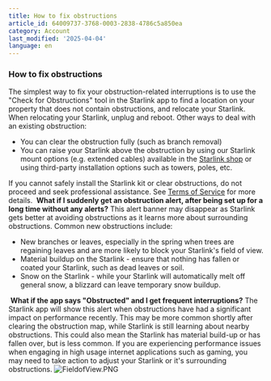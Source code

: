 ```yaml
---
title: How to fix obstructions
article_id: 64009737-3768-0003-2838-4786c5a850ea
category: Account
last_modified: '2025-04-04'
language: en
---
```


### How to fix obstructions
The simplest way to fix your obstruction-related interruptions is to use the "Check for Obstructions" tool in the Starlink app to find a location on your property that does not contain obstructions, and relocate your Starlink. When relocating your Starlink, unplug and reboot.
Other ways to deal with an existing obstruction:
  * You can clear the obstruction fully (such as branch removal)
  * You can raise your Starlink above the obstruction by using our Starlink mount options (e.g. extended cables) available in the [Starlink shop](https://www.starlink.com/support/article/<https:/starlink.com/shop/>) or using third-party installation options such as towers, poles, etc.


If you cannot safely install the Starlink kit or clear obstructions, do not proceed and seek professional assistance. See [Terms of Service](https://www.starlink.com/support/article/<https:/www.starlink.com/legal/documents/DOC-1020-91087-64?regionCode=US>) for more details.
​
**What if I suddenly get an obstruction alert, after being set up for a long time without any alerts?**
This alert banner may disappear as Starlink gets better at avoiding obstructions as it learns more about surrounding obstructions. Common new obstructions include:
  * New branches or leaves, especially in the spring when trees are regaining leaves and are more likely to block your Starlink's field of view.
  * Material buildup on the Starlink - ensure that nothing has fallen or coated your Starlink, such as dead leaves or soil.
  * Snow on the Starlink - while your Starlink will automatically melt off general snow, a blizzard can leave temporary snow buildup.


​
**What if the app says "Obstructed" and I get frequent interruptions?**
The Starlink app will show this alert when obstructions have had a significant impact on performance recently. This may be more common shortly after clearing the obstruction map, while Starlink is still learning about nearby obstructions. This could also mean the Starlink has material build-up or has fallen over, but is less common.
If you are experiencing performance issues when engaging in high usage internet applications such as gaming, you may need to take action to adjust your Starlink or it's surrounding obstructions. 
![FieldofView.PNG](https://www.starlink.com/public-files/FieldofView.png)